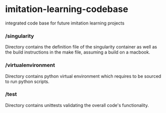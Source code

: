 # imitation-learning-codebase
integrated code base for future imitation learning projects

### /singularity 
Directory contains the definition file of the singularity container as well as the build instructions in the make file, 
assuming a build on a macbook.

### /virtualenvironment
Directory contains python virtual environment which requires to be sourced to run python scripts.

### /test
Directory contains unittests validating the overall code's functionality.